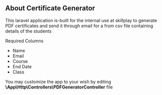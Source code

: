 

## About Certificate Generator

This laravel application is-built for the internal use at skillplay to generate PDF certificates  and send it through email for a from  csv file containing details of the students

Required Columns
- Name
- Email
- Course
- End Date
- Class

You may customize the app to your wish by editing **\App\Http\Controllers\PDFGeneratorController** file

